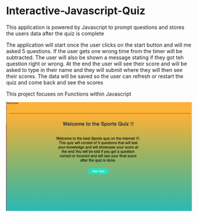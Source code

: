 # Interactive-Javascript-Quiz
This application is powered by Javascript to prompt questions and stores the users data after the quiz is complete 

The application will start once the user clicks on the start button and will me asked 5 questions. If the user gets one wrong time from the timer will be subtracted. The user will also be shown a message stating if they got teh question right or wrong.
At the end the user will see their score and will be asked to type in their name and they will submit where they will then see their scores. 
The data will be saved so the user can refresh or restart the quiz and come back and see the scores 

This project focuses on Functions within Javascript

![](images/workingpic.png)
